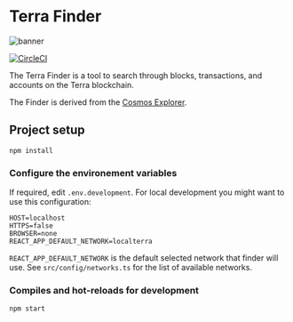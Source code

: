 # Terra Finder

![banner](./terra-finder.png)

[![CircleCI](https://circleci.com/gh/terra-project/finder.svg?style=svg)](https://circleci.com/gh/terra-project/finder)

The Terra Finder is a tool to search through blocks, transactions, and accounts on the Terra blockchain.

The Finder is derived from the [Cosmos Explorer](https://github.com/cosmos/explorer).

## Project setup
```
npm install
```

### Configure the environement variables

If required, edit `.env.development`.
For local development you might want to use this configuration:

```
HOST=localhost
HTTPS=false
BROWSER=none
REACT_APP_DEFAULT_NETWORK=localterra
```

`REACT_APP_DEFAULT_NETWORK` is the default selected network that finder will use.
See `src/config/networks.ts` for the list of available networks.


### Compiles and hot-reloads for development
```
npm start
```
